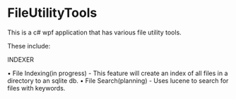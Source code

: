 # FileUtilityTools
This is a c# wpf application that has various file utility tools.

These include:

INDEXER

• File Indexing(in progress) - This feature will create an index of all files in a directory to an sqlite db.
• File Search(planning) - Uses lucene to search for files with keywords.
